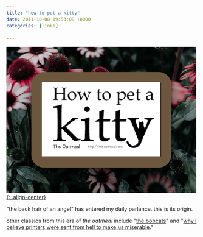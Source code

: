```yaml
---
title: "how to pet a kitty"
date: 2011-10-08 19:53:08 +0000
categories: [links]

---
```

[![image-center](/assets/img/petakitty.png){: .align-center}](https://theoatmeal.com/comics/kitty_pet)


"the back hair of an angel" has entered my daily parlance. this is its origin. 

other classics from this era of *the oatmeal* include "[the bobcats](https://theoatmeal.com/comics/bobcats_monday)" and "[why i believe printers were sent from hell to make us miserable](https://theoatmeal.com/comics/printers)."